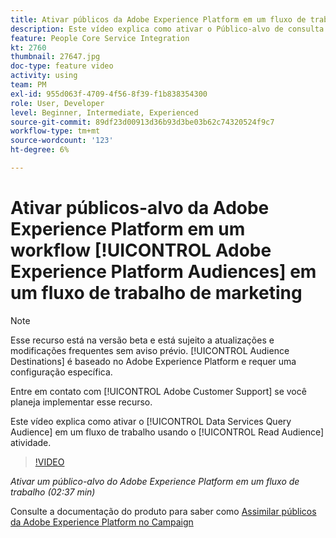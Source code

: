 ```yaml
---
title: Ativar públicos da Adobe Experience Platform em um fluxo de trabalho
description: Este vídeo explica como ativar o Público-alvo de consulta dos serviços de dados em um fluxo de trabalho usando a atividade "Ler público-alvo".
feature: People Core Service Integration
kt: 2760
thumbnail: 27647.jpg
doc-type: feature video
activity: using
team: PM
exl-id: 955d063f-4709-4f56-8f39-f1b838354300
role: User, Developer
level: Beginner, Intermediate, Experienced
source-git-commit: 89df23d00913d36b93d3be03b62c74320524f9c7
workflow-type: tm+mt
source-wordcount: '123'
ht-degree: 6%

---
```


# Ativar públicos-alvo da Adobe Experience Platform em um workflow [!UICONTROL Adobe Experience Platform Audiences] em um fluxo de trabalho de marketing

>[!NOTE]
>
>Esse recurso está na versão beta e está sujeito a atualizações e modificações frequentes sem aviso prévio. [!UICONTROL Audience Destinations] é baseado no Adobe Experience Platform e requer uma configuração específica.
>
>Entre em contato com [!UICONTROL Adobe Customer Support] se você planeja implementar esse recurso.

Este vídeo explica como ativar o [!UICONTROL Data Services Query Audience] em um fluxo de trabalho usando o [!UICONTROL Read Audience] atividade.

>[!VIDEO](https://video.tv.adobe.com/v/27647?quality=12&learn=on)

*Ativar um público-alvo do Adobe Experience Platform em um fluxo de trabalho (02:37 min)*

Consulte a documentação do produto para saber como [Assimilar públicos da Adobe Experience Platform no Campaign](https://experienceleague.adobe.com/docs/campaign-standard/using/integrating-with-adobe-cloud/adobe-experience-platform/aep-sources-destinations/ingest-aep-data.html)
